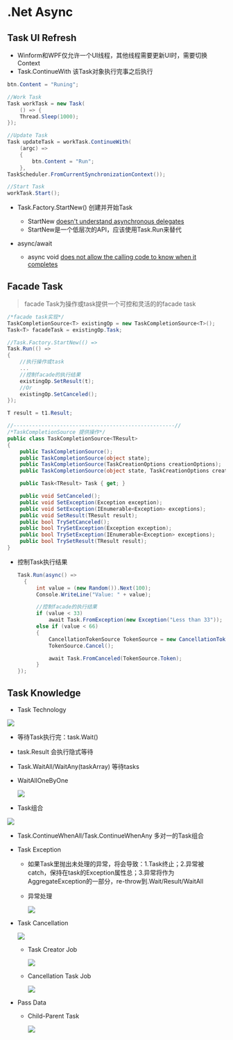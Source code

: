 # .Net Async

## Task UI Refresh

 * Winform和WPF仅允许一个UI线程，其他线程需要更新UI时，需要切换Context
 * Task.ContinueWith 该Task对象执行完事之后执行

  ```c#
  btn.Content = "Runing";
  
  //Work Task
  Task workTask = new Task(
      () => {
      Thread.Sleep(1000);
  });
  
  //Update Task
  Task updateTask = workTask.ContinueWith(
      (argc) =>
      {
          btn.Content = "Run";
      }, 
  TaskScheduler.FromCurrentSynchronizationContext());
  
  //Start Task
  workTask.Start();
  ```

* Task.Factory.StartNew() 创建并开始Task
    * StartNew [doesn't understand asynchronous delegates](http://blog.stephencleary.com/2013/08/startnew-is-dangerous.html)
    * StartNew是一个低层次的API，应该使用Task.Run来替代

* async/await
    * async void [does not allow the calling code to know when it completes](https://msdn.microsoft.com/en-us/magazine/jj991977.aspx)

## Facade Task

  > facade Task为操作或task提供一个可控和灵活的的facade task

  ```c#
  /*facade task实现*/
  TaskCompletionSource<T> existingOp = new TaskCompletionSource<T>();
  Task<T> facadeTask = existingOp.Task;
  
  //Task.Factory.StartNew(() =>
  Task.Run(() =>
  {
      //执行操作或task
      ...
      //控制facade的执行结果
      existingOp.SetResult(t);
      //Or
      existingOp.SetCanceled();
  });
  
  T result = t1.Result;
  
  //----------------------------------------------------//
  /*TaskCompletionSource 提供操作*/
  public class TaskCompletionSource<TResult>
  {
      public TaskCompletionSource();
      public TaskCompletionSource(object state);
      public TaskCompletionSource(TaskCreationOptions creationOptions);
      public TaskCompletionSource(object state, TaskCreationOptions creationOptions);
  
      public Task<TResult> Task { get; }
  
      public void SetCanceled();
      public void SetException(Exception exception);
      public void SetException(IEnumerable<Exception> exceptions);
      public void SetResult(TResult result);
      public bool TrySetCanceled();
      public bool TrySetException(Exception exception);
      public bool TrySetException(IEnumerable<Exception> exceptions);
      public bool TrySetResult(TResult result);
  }
  ```

* 控制Task执行结果
  ```c#
  Task.Run(async() =>
    {
        int value = (new Random()).Next(100);
        Console.WriteLine("Value: " + value);

        //控制facade的执行结果
        if (value < 33)
            await Task.FromException(new Exception("Less than 33"));
        else if (value < 66)
        {
            CancellationTokenSource TokenSource = new CancellationTokenSource();
            TokenSource.Cancel();

            await Task.FromCanceled(TokenSource.Token);
        }
  });
  ```

## Task Knowledge

* Task Technology

![](https://github.com/xiong-ang/.Net-Task/blob/master/Imgs/Async%20Technology%20Layer.PNG?raw=true)

  * 等待Task执行完：task.Wait()

  * task.Result 会执行隐式等待

  * Task.WaitAll/WaitAny(taskArray) 等待tasks

  * WaitAllOneByOne

    ![](https://github.com/xiong-ang/.Net-Task/blob/master/Imgs/WaitAllOneByOne.PNG?raw=true)

* Task组合

![](https://github.com/xiong-ang/.Net-Task/blob/master/Imgs/TaskComposition.PNG?raw=true)

* Task.ContinueWhenAll/Task.ContinueWhenAny 多对一的Task组合

* Task Exception

  * 如果Task里抛出未处理的异常，将会导致：1.Task终止；2.异常被catch，保持在task的Exception属性总；3.异常将作为AggregateException的一部分，re-throw到.Wait/Result/WaitAll

  * 异常处理

    ![](https://github.com/xiong-ang/.Net-Task/blob/master/Imgs/TaskExceptionHandler.PNG?raw=true)

* Task Cancellation

  ![](https://github.com/xiong-ang/.Net-Task/blob/master/Imgs/TaskCancellation.PNG?raw=true)

  * Task Creator Job

    ![](https://github.com/xiong-ang/.Net-Task/blob/master/Imgs/TaskCreatorJob.PNG?raw=true)

  * Cancellation Task Job

    ![](https://github.com/xiong-ang/.Net-Task/blob/master/Imgs/CanceledTaskJob.PNG?raw=true)

* Pass Data

  * Child-Parent Task

    ![](https://github.com/xiong-ang/.Net-Task/blob/master/Imgs/Child-Parent%20Task.PNG?raw=true)

